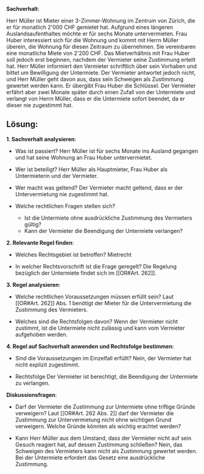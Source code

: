 **Sachverhalt**:

Herr Müller ist Mieter einer 3-Zimmer-Wohnung im Zentrum von Zürich, die er für monatlich 2'000 CHF gemietet hat. Aufgrund eines längeren Auslandsaufenthaltes möchte er für sechs Monate untervermieten. Frau Huber interessiert sich für die Wohnung und kommt mit Herrn Müller überein, die Wohnung für diesen Zeitraum zu übernehmen. Sie vereinbaren eine monatliche Miete von 2'200 CHF. Das Mietverhältnis mit Frau Huber soll jedoch erst beginnen, nachdem der Vermieter seine Zustimmung erteilt hat. Herr Müller informiert den Vermieter schriftlich über sein Vorhaben und bittet um Bewilligung der Untermiete. Der Vermieter antwortet jedoch nicht, und Herr Müller geht davon aus, dass sein Schweigen als Zustimmung gewertet werden kann. Er übergibt Frau Huber die Schlüssel. Der Vermieter erfährt aber zwei Monate später durch einen Zufall von der Untermiete und verlangt von Herrn Müller, dass er die Untermiete sofort beendet, da er dieser nie zugestimmt hat.

## Lösung:

**1. Sachverhalt analysieren**:

- Was ist passiert? Herr Müller ist für sechs Monate ins Ausland gegangen und hat seine Wohnung an Frau Huber untervermietet.
    
- Wer ist beteiligt? Herr Müller als Hauptmieter, Frau Huber als Untermieterin und der Vermieter.
    
- Wer macht was geltend? Der Vermieter macht geltend, dass er der Untervermietung nie zugestimmt hat.
    
- Welche rechtlichen Fragen stellen sich?
    
    - Ist die Untermiete ohne ausdrückliche Zustimmung des Vermieters gültig?
    - Kann der Vermieter die Beendigung der Untermiete verlangen?

**2. Relevante Regel finden**:

- Welches Rechtsgebiet ist betroffen? Mietrecht
    
- In welcher Rechtsvorschrift ist die Frage geregelt? Die Regelung bezüglich der Untermiete findet sich im [[OR#Art. 262]].
    

**3. Regel analysieren**:

- Welche rechtlichen Voraussetzungen müssen erfüllt sein? Laut [[OR#Art. 262]] Abs. 1 benötigt der Mieter für die Untervermietung die Zustimmung des Vermieters.
    
- Welches sind die Rechtsfolgen davon? Wenn der Vermieter nicht zustimmt, ist die Untermiete nicht zulässig und kann vom Vermieter aufgehoben werden.
    

**4. Regel auf Sachverhalt anwenden und Rechtsfolge bestimmen**:

- Sind die Voraussetzungen im Einzelfall erfüllt? Nein, der Vermieter hat nicht explizit zugestimmt.
    
- Rechtsfolge Der Vermieter ist berechtigt, die Beendigung der Untermiete zu verlangen.
    

**Diskussionsfragen**:

- Darf der Vermieter die Zustimmung zur Untermiete ohne triftige Gründe verweigern? Laut [[OR#Art. 262 Abs. 2]] darf der Vermieter die Zustimmung zur Untervermietung nicht ohne wichtigen Grund verweigern. Welche Gründe könnten als wichtig erachtet werden?
    
- Kann Herr Müller aus dem Umstand, dass der Vermieter nicht auf sein Gesuch reagiert hat, auf dessen Zustimmung schließen? Nein, das Schweigen des Vermieters kann nicht als Zustimmung gewertet werden. Bei der Untermiete erfordert das Gesetz eine ausdrückliche Zustimmung.